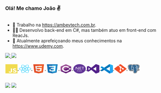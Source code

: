 
  ### Olá! Me chamo João ✌
  
##

- 🔭 Trabalho na https://ambevtech.com.br.
- 👨‍💻 Desenvolvo back-end em C#, mas também atuo em front-end com ReacJs.
- 🌱 Atualmente aprefeiçoando meus conhecimentos na https://www.udemy.com.


 <div>
  <a href="https://github.com/JoaoPstein">
  <img height="180em" src="https://github-readme-stats.vercel.app/api?username=JoaoPstein&show_icons=true&theme=dark&include_all_commits=true&count_private=true"/>
  <img height="180em" src="https://github-readme-stats.vercel.app/api/top-langs/?username=JoaoPstein&layout=compact&langs_count=7&theme=dark"/>
</div>
  
  <div style="display: inline_block"><br>
  <img align="center" alt="stein-Js" height="30" width="40" src="https://raw.githubusercontent.com/devicons/devicon/master/icons/javascript/javascript-plain.svg">
  <img align="center" alt="stein-React" height="30" width="40" src="https://raw.githubusercontent.com/devicons/devicon/master/icons/react/react-original.svg">
  <img align="center" alt="stein-HTML" height="30" width="40" src="https://raw.githubusercontent.com/devicons/devicon/master/icons/html5/html5-original.svg">
  <img align="center" alt="stein-CSS" height="30" width="40" src="https://raw.githubusercontent.com/devicons/devicon/master/icons/css3/css3-original.svg">
  <img align="center" alt="stein-Csharp" height="30" width="40" src="https://raw.githubusercontent.com/devicons/devicon/master/icons/csharp/csharp-original.svg">
  <img align="center" alt="stein-Csharp" height="30" width="40" src="https://raw.githubusercontent.com/devicons/devicon/master/icons/dotnetcore/dotnetcore-original.svg">
  <img align="center" alt="stein-Csharp" height="30" width="40" src="https://raw.githubusercontent.com/devicons/devicon/master/icons/visualstudio/visualstudio-plain.svg">
  <img align="center" alt="stein-Csharp" height="30" width="40" src="https://raw.githubusercontent.com/devicons/devicon/master/icons/vscode/vscode-original.svg">
  <img align="center" alt="stein-Csharp" height="30" width="40" src="https://raw.githubusercontent.com/devicons/devicon/master/icons/git/git-original.svg">
  <img align="center" alt="stein-Csharp" height="30" width="40" src="https://raw.githubusercontent.com/devicons/devicon/master/icons/postgresql/postgresql-original.svg">
 </div>

 ##
  
 <div> 
  <a href="https://instagram.com/sktstein" target="_blank"><img src="https://img.shields.io/badge/-Instagram-%23E4405F?style=for-the-badge&logo=instagram&logoColor=white" target="_blank"></a>
   <a href="https://www.linkedin.com/in/jo%C3%A3o-stein-031471184/" target="_blank"><img src="https://img.shields.io/badge/-LinkedIn-%230077B5?style=for-the-badge&logo=linkedin&logoColor=white" target="_blank"></a> 
</div>

